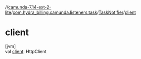 //[camunda-7.14-ext-2-lite](../../../index.md)/[com.hydra_billing.camunda.listeners.task](../index.md)/[TaskNotifier](index.md)/[client](client.md)

# client

[jvm]\
val [client](client.md): HttpClient
